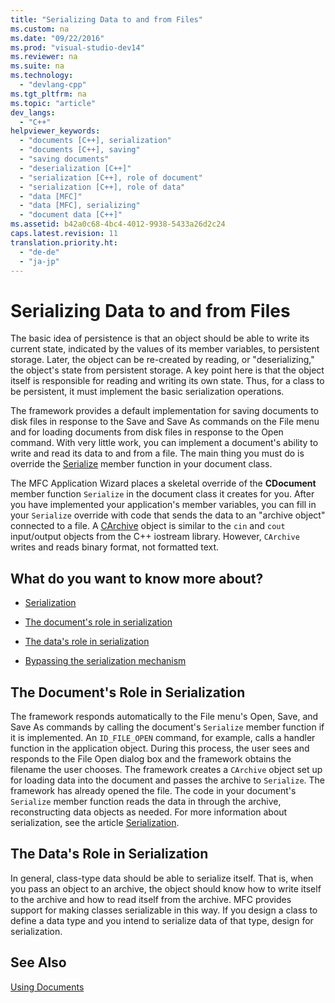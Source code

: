 ```yaml
---
title: "Serializing Data to and from Files"
ms.custom: na
ms.date: "09/22/2016"
ms.prod: "visual-studio-dev14"
ms.reviewer: na
ms.suite: na
ms.technology: 
  - "devlang-cpp"
ms.tgt_pltfrm: na
ms.topic: "article"
dev_langs: 
  - "C++"
helpviewer_keywords: 
  - "documents [C++], serialization"
  - "documents [C++], saving"
  - "saving documents"
  - "deserialization [C++]"
  - "serialization [C++], role of document"
  - "serialization [C++], role of data"
  - "data [MFC]"
  - "data [MFC], serializing"
  - "document data [C++]"
ms.assetid: b42a0c68-4bc4-4012-9938-5433a26d2c24
caps.latest.revision: 11
translation.priority.ht: 
  - "de-de"
  - "ja-jp"
---
```

# Serializing Data to and from Files
The basic idea of persistence is that an object should be able to write its current state, indicated by the values of its member variables, to persistent storage. Later, the object can be re-created by reading, or "deserializing," the object's state from persistent storage. A key point here is that the object itself is responsible for reading and writing its own state. Thus, for a class to be persistent, it must implement the basic serialization operations.  
  
 The framework provides a default implementation for saving documents to disk files in response to the Save and Save As commands on the File menu and for loading documents from disk files in response to the Open command. With very little work, you can implement a document's ability to write and read its data to and from a file. The main thing you must do is override the [Serialize](../Topic/CObject::Serialize.md) member function in your document class.  
  
 The MFC Application Wizard places a skeletal override of the **CDocument** member function `Serialize` in the document class it creates for you. After you have implemented your application's member variables, you can fill in your `Serialize` override with code that sends the data to an "archive object" connected to a file. A [CArchive](../VS_csharp/carchive-class.md) object is similar to the `cin` and `cout` input/output objects from the C++ iostream library. However, `CArchive` writes and reads binary format, not formatted text.  
  
## What do you want to know more about?  
  
-   [Serialization](../VS_csharp/serialization-in-mfc.md)  
  
-   [The document's role in serialization](#_core_the_document.92.s_role_in_serialization)  
  
-   [The data's role in serialization](#_core_the_data.92.s_role_in_serialization)  
  
-   [Bypassing the serialization mechanism](../VS_csharp/bypassing-the-serialization-mechanism.md)  
  
##  <a name="_core_the_document.92.s_role_in_serialization"></a> The Document's Role in Serialization  
 The framework responds automatically to the File menu's Open, Save, and Save As commands by calling the document's `Serialize` member function if it is implemented. An `ID_FILE_OPEN` command, for example, calls a handler function in the application object. During this process, the user sees and responds to the File Open dialog box and the framework obtains the filename the user chooses. The framework creates a `CArchive` object set up for loading data into the document and passes the archive to `Serialize`. The framework has already opened the file. The code in your document's `Serialize` member function reads the data in through the archive, reconstructing data objects as needed. For more information about serialization, see the article [Serialization](../VS_csharp/serialization-in-mfc.md).  
  
##  <a name="_core_the_data.92.s_role_in_serialization"></a> The Data's Role in Serialization  
 In general, class-type data should be able to serialize itself. That is, when you pass an object to an archive, the object should know how to write itself to the archive and how to read itself from the archive. MFC provides support for making classes serializable in this way. If you design a class to define a data type and you intend to serialize data of that type, design for serialization.  
  
## See Also  
 [Using Documents](../VS_csharp/using-documents.md)